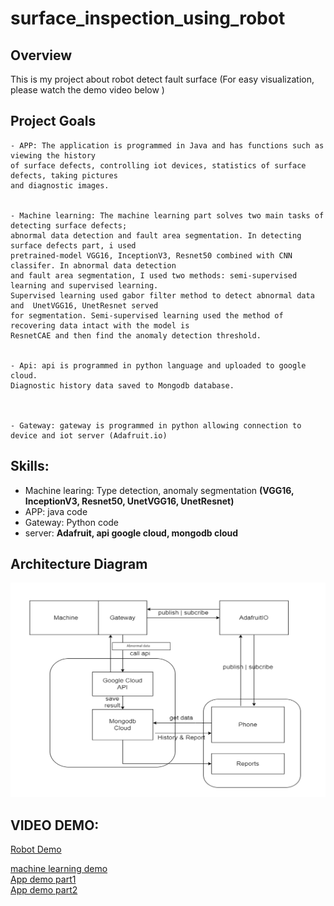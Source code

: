 # surface_inspection_using_robot

## Overview
This is my project about robot detect fault surface (For easy visualization, please watch the demo video below )

## Project Goals
    - APP: The application is programmed in Java and has functions such as viewing the history 
    of surface defects, controlling iot devices, statistics of surface defects, taking pictures
    and diagnostic images.

    
    - Machine learning: The machine learning part solves two main tasks of detecting surface defects;
    abnormal data detection and fault area segmentation. In detecting surface defects part, i used 
    pretrained-model VGG16, InceptionV3, Resnet50 combined with CNN classifer. In abnormal data detection
    and fault area segmentation, I used two methods: semi-supervised learning and supervised learning. 
    Supervised learning used gabor filter method to detect abnormal data and  UnetVGG16, UnetResnet served
    for segmentation. Semi-supervised learning used the method of recovering data intact with the model is 
    ResnetCAE and then find the anomaly detection threshold.
    
    
    - Api: api is programmed in python language and uploaded to google cloud. 
    Diagnostic history data saved to Mongodb database.  

    
    
    - Gateway: gateway is programmed in python allowing connection to device and iot server (Adafruit.io)  


## Skills:
- Machine learing: Type detection, anomaly segmentation **(VGG16, InceptionV3, Resnet50, UnetVGG16, UnetResnet)**
- APP: java code
- Gateway: Python code
- server: **Adafruit, api google cloud, mongodb cloud**


## Architecture Diagram
<img src="architecture.png">

## VIDEO DEMO:
[Robot Demo](https://drive.google.com/file/d/1ECRe7Chom5nmzTFUQLVTk-bYeOn25ufL/view?fbclid=IwAR2KAvDHnICtF8WUmtq9JPnaUBbSuJt8P9VtsFLdnxtEuGtJfUAX_MRZ4qU) <br />

[machine learning demo](https://drive.google.com/file/d/1xHsPtSe-SR2vd8JMXqIQzKAyNU4O8YEo/view?usp=sharing) <br />
[App demo part1](https://drive.google.com/file/d/1ht0nrp8S0C03m8fB0qoxKBsNJjI1zblz/view?usp=sharing) <br />
[App demo part2](https://drive.google.com/file/d/1q8-6nw2_a3XFLuBZorohhxvS0G4NeGmu/view?usp=sharing) <br />


